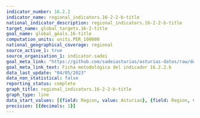 ```yaml
---
indicator_number: 16.2.2
indicator_name: regional_indicators.16-2-2-b-title
national_indicator_description: regional_indicators.16-2-2-b-title
target_name: global_targets.16-2-title
goal_name: global_goals.16-title
computation_units: units.PER_100000
national_geographical_coverage: regional
source_active_1: true
source_organisation_1: indicator.sadei
goal_meta_link: "https://github.com/sadeiasturias/asturias-datos/raw/develop/descargas/metodologia/16.2.2.b.pdf"
goal_meta_link_text: Ficha metodológica del indicador 16.2.2.b
data_last_update: "04/05/2023"
data_non_statistical: false
reporting_status: complete
graph_title: regional_indicators.16-2-2-b-title
graph_type: line
data_start_values: [{field: Region, value: Asturias}, {field: Region, value: España}]
precision: [{decimals: 1}]
---
```


